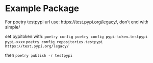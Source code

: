 # Example Package

For poetry testpypi url use: https://test.pypi.org/legacy/, don't end with simple/

set pypitoken with: `poetry config poetry config pypi-token.testpypi pypi-xxxx`
`poetry config repositories.testpypi https://test.pypi.org/legacy/`

then `poetry publish -r testpypi`